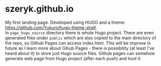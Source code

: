 # szeryk.github.io

My first landing page. Developed using HUGO and a theme: https://github.com/Yukuro/hugo-theme-shell.  
In `page_hugo_source` directory there is whole Hugo project. There are even generated files under `public` which are also copied to the main directory of the repo, so Github Pages can access index.html. This will be improve in future as I learn more about Gihub Pages - there is possibility (at least I've heard about it) to store just Hugo source files. Github pages can somehow generate web page from Hugo project (after each push) and host it.
